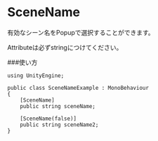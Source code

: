 SceneName
==========================

有効なシーン名をPopupで選択することができます。

Attributeは必ずstringにつけてください。

###使い方

```
using UnityEngine;

public class SceneNameExample : MonoBehaviour
{
	[SceneName]
	public string sceneName;

    [SceneName(false)]
    public string sceneName2;
}

```
